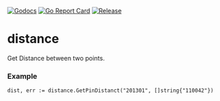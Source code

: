 [![Godocs](https://img.shields.io/badge/golang-documentation-blue.svg)](https://www.godoc.org/github.com/mayur-tolexo/distance)
[![Go Report Card](https://goreportcard.com/badge/github.com/mayur-tolexo/distance)](https://goreportcard.com/report/github.com/mayur-tolexo/distance)
[![Release](https://img.shields.io/github/release/mayur-tolexo/distance.svg?style=flat-square)](https://github.com/mayur-tolexo/distance/releases)

# distance
Get Distance between two points.


### Example
```
dist, err := distance.GetPinDistanct("201301", []string{"110042"})
```

